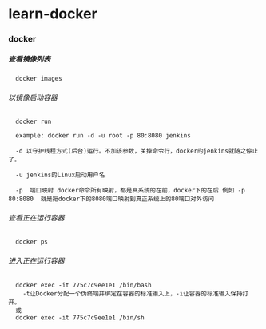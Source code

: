 # learn-docker

### docker

##### 查看镜像列表

```
  docker images
```

###### 以镜像启动容器

```
  docker run
  
  example: docker run -d -u root -p 80:8080 jenkins
  
  -d 以守护线程方式(后台)运行。不加该参数，关掉命令行，docker的jenkins就随之停止了。

  -u jenkins的Linux启动用户名

  -p  端口映射 docker命令所有映射，都是真系统的在前，docker下的在后 例如 -p 80:8080  就是把docker下的8080端口映射到真正系统上的80端口对外访问
```

###### 查看正在运行容器

```
  docker ps
```
###### 进入正在运行容器

```
  docker exec -it 775c7c9ee1e1 /bin/bash
    -t让Docker分配一个伪终端并绑定在容器的标准输入上，-i让容器的标准输入保持打开。
  或
  docker exec -it 775c7c9ee1e1 /bin/sh
```
